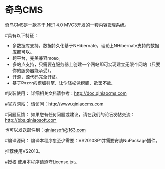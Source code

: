# 奇鸟CMS
奇鸟CMS是一款基于.NET 4.0 MVC3开发的一套内容管理系统。

#具有以下特征：
* 多数据库支持，数据持久化基于NHibernate，理论上NHibernate支持的数据库都可以。
* 跨平台，完美兼容mono。
* 多站点支持，只需要在服务器上创建一个网站即可实现建立无限个网站（只要你的服务器能承受）。
* 开源，源代码完全开放。
* 基于Razor的模版引擎，让你轻松做模版，欲罢不能。

#安装使用：
详细相关文档请参考：http://doc.qiniaocms.com

#官方网站：
请访问：http://www.qiniaocms.com

#问题反馈：
如果您有任何问题或建议，请在我们的论坛发帖交流：http://bbs.qiniaosoft.com

也可以发送邮件到：qiniaosoft@163.com

#编译源码：
编译本程序您至少需要：VS2010SP1并需要安装NuPackage插件。

推荐使用VS2013。

#授权
使用本程序请遵守License.txt。
